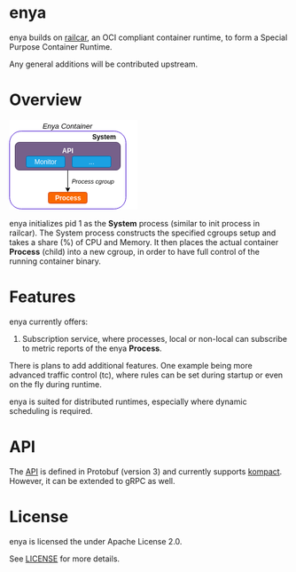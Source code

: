 # enya

enya builds on [railcar](https://github.com/oracle/railcar), an OCI compliant container runtime, to form a Special Purpose Container Runtime.

Any general additions will be contributed upstream.

# Overview

![enya](Enya.png?raw=true "Architecture")

enya initializes pid 1 as the **System** process (similar to init process in railcar). 
The System process constructs the specified cgroups setup and takes a share (%) of CPU and Memory.
It then places the actual container **Process** (child) into a new cgroup, in order to have full control of the running container binary.

# Features

enya currently offers:

1.  Subscription service, where processes, local or non-local can subscribe to metric reports of the enya **Process**.

There is plans to add additional features. One example being more advanced traffic control (tc), 
where rules can be set during startup or even on the fly during runtime.

enya is suited for distributed runtimes, especially where dynamic scheduling is required.

# API

The [API](api/protobuf/messages.proto) is defined in Protobuf (version 3) and currently supports [kompact](https://github.com/kompics/kompact). However, it can be extended to gRPC as well.

# License

enya is licensed the under Apache License 2.0.

See [LICENSE](LICENSE) for more details.

